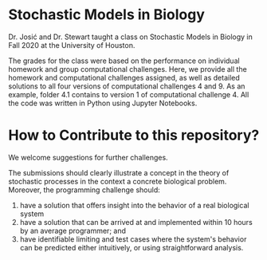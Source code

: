 # Stochastic Models in Biology

Dr. Josić and Dr. Stewart taught a class on Stochastic Models in Biology in Fall 2020 at the University of Houston.

The grades for the class were based on the performance on individual homework and group computational challenges. Here, we provide all the homework and computational challenges assigned, as well as detailed solutions to all four versions of computational challenges 4 and 9. As an example, folder 4.1 contains to version 1 of computational challenge 4. All the code was written in Python using Jupyter Notebooks. 

# How to Contribute to this repository?

We welcome suggestions for further challenges. 

The submissions should clearly illustrate a concept in the theory of stochastic processes
in the context a concrete biological problem. Moreover, the programming challenge should:

1. have a solution that offers insight into the behavior of a real biological system
2. have a solution that can be arrived at and implemented within 10 hours by an average programmer; and
3. have identifiable limiting and test cases where the system's behavior can be predicted either intuitively, or using straightforward analysis. 

